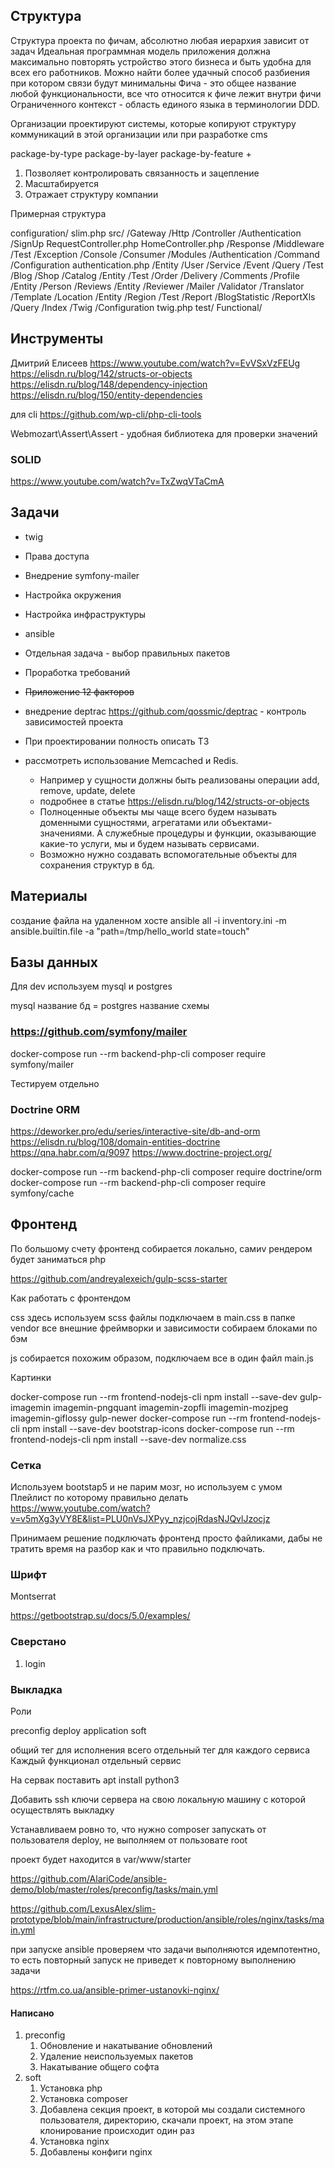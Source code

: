 ## Структура 

Структура проекта по фичам, абсолютно любая иерархия зависит от задач
Идеальная программная модель приложения должна максимально повторять устройство этого бизнеса и быть удобна для всех его работников.
Можно найти более удачный способ разбиения при котором связи будут минимальны
Фича - это общее название любой функциональности, все что относится к фиче лежит внутри фичи
Ограниченного контекст - область единого языка в терминологии DDD.

Организации проектируют системы, которые копируют структуру коммуникаций в этой организации или при разработке cms

package-by-type
package-by-layer
package-by-feature + 

1. Позволяет контролировать связанность и зацепление
2. Масштабируется
3. Отражает структуру компании

Примерная структура

configuration/
    slim.php
src/
    /Gateway
        /Http
            /Controller
                /Authentication
                    /SignUp
                        RequestController.php
                HomeController.php
            /Response
            /Middleware
            /Test
            /Exception
        /Console
            /Consumer
    /Modules 
        /Authentication
            /Command
            /Configuration
                authentication.php
            /Entity
                /User
            /Service
            /Event
            /Query
            /Test
        /Blog
        /Shop
            /Catalog
                /Entity
                /Test
            /Order
            /Delivery
        /Comments
        /Profile
            /Entity
                /Person
        /Reviews
            /Entity
                /Reviewer
        /Mailer
        /Validator
        /Translator
        /Template
        /Location
            /Entity
                /Region
            /Test
        /Report
        /BlogStatistic
            /ReportXls
                /Query
                /Index
        /Twig
            /Configuration
                twig.php
test/
    Functional/

## Инструменты

Дмитрий Елисеев https://www.youtube.com/watch?v=EvVSxVzFEUg
https://elisdn.ru/blog/142/structs-or-objects
https://elisdn.ru/blog/148/dependency-injection
https://elisdn.ru/blog/150/entity-dependencies

для cli 
https://github.com/wp-cli/php-cli-tools

Webmozart\Assert\Assert - удобная библиотека для проверки значений

### SOLID

https://www.youtube.com/watch?v=TxZwqVTaCmA

## Задачи 
- twig 
- Права доступа 
- Внедрение symfony-mailer
- Настройка окружения
- Настройка инфраструктуры
- ansible
- Отдельная задача - выбор правильных пакетов
- Проработка требований
- ~~Приложение 12 факторов~~
- внедрение deptrac https://github.com/qossmic/deptrac - контроль зависимостей проекта
- При проектировании полность описать ТЗ
- рассмотреть использование Memcached и Redis.
  
  - Например у сущности должны быть реализованы операции add, remove, update, delete
  - подробнее в статье https://elisdn.ru/blog/142/structs-or-objects
  - Полноценные объекты мы чаще всего будем называть доменными сущностями, агрегатами или объектами-значениями. А служебные процедуры и функции, оказывающие какие-то услуги, мы и будем называть сервисами.
  - Возможно нужно создавать вспомогательные объекты для сохранения структур в бд.

## Материалы

создание файла на удаленном хосте ansible all -i inventory.ini -m ansible.builtin.file -a "path=/tmp/hello_world state=touch"

## Базы данных

Для dev используем mysql и postgres

mysql название бд = postgres название схемы

### https://github.com/symfony/mailer

docker-compose run --rm backend-php-cli composer require symfony/mailer

Тестируем отдельно

### Doctrine ORM

https://deworker.pro/edu/series/interactive-site/db-and-orm
https://elisdn.ru/blog/108/domain-entities-doctrine
https://qna.habr.com/q/9097
https://www.doctrine-project.org/


docker-compose run --rm backend-php-cli composer require doctrine/orm
docker-compose run --rm backend-php-cli composer require symfony/cache

## Фронтенд

По большому счету фронтенд собирается локально, самиv рендером будет заниматься php

https://github.com/andreyalexeich/gulp-scss-starter

Как работать с фронтендом

css здесь используем scss файлы подключаем в main.css
в папке vendor все внешние фреймворки и зависимости
собираем блоками по бэм

js собирается похожим образом, подключаем все в один файл main.js

Картинки

docker-compose run --rm frontend-nodejs-cli npm install --save-dev gulp-imagemin imagemin-pngquant imagemin-zopfli imagemin-mozjpeg imagemin-giflossy gulp-newer
docker-compose run --rm frontend-nodejs-cli npm install --save-dev bootstrap-icons
docker-compose run --rm frontend-nodejs-cli npm install --save-dev normalize.css
### Сетка 

Используем bootstap5 и не парим мозг, но используем с умом
Плейлист по которому правильно делать
https://www.youtube.com/watch?v=v5mXg3yVY8E&list=PLU0nVsJXPyy_nzjcojRdasNJQvlJzocjz

Принимаем решение подключать фронтенд просто файликами, дабы не тратить время на разбор как и что правильно подключать.

### Шрифт

Montserrat

https://getbootstrap.su/docs/5.0/examples/

### Сверстано

1. login

### Выкладка

Роли

preconfig
deploy
application
soft

общий тег для исполнения всего
отдельный тег для каждого сервиса
Каждый функционал отдельный сервис

На сервак поставить
apt install python3

Добавить ssh ключи сервера на свою локальную машину с которой осуществлять выкладку

Устанавливаем ровно то, что нужно
composer запускать от пользователя deploy,  не выполняем от пользовате root

проект будет находится в var/www/starter

https://github.com/AlariCode/ansible-demo/blob/master/roles/preconfig/tasks/main.yml

https://github.com/LexusAlex/slim-prototype/blob/main/infrastructure/production/ansible/roles/nginx/tasks/main.yml

при запуске ansible проверяем что задачи выполняются идемпотентно, то есть повторный запуск не приведет к повторному выполнению задачи

https://rtfm.co.ua/ansible-primer-ustanovki-nginx/

#### Написано

1. preconfig
   1. Обновление и накатывание обновлений
   2. Удаление неиспользуемых пакетов
   3. Накатывание общего софта
2. soft
   1. Установка php
   2. Установка composer
   3. Добавлена секция проект, в которой мы создали системного пользователя, директорию, скачали проект, на этом этапе клонирование происходит один раз
   4. Установка nginx
   5. Добавлены конфиги nginx

